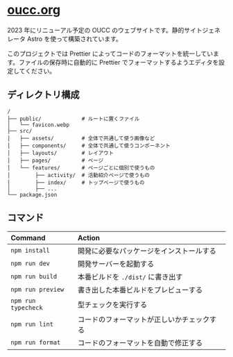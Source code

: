 # [oucc.org](https://oucc.org/)

2023 年にリニューアル予定の OUCC のウェブサイトです。静的サイトジェネレータ Astro を使って構築されています。

このプロジェクトでは Prettier によってコードのフォーマットを統一しています。ファイルの保存時に自動的に Prettier でフォーマットするようエディタを設定してください。

## ディレクトリ構成

```
/
├── public/             # ルートに置くファイル
│   └── favicon.webp
├── src/
│   ├── assets/         # 全体で共通して使う画像など
│   ├── components/     # 全体で共通して使うコンポーネント
│   ├── layouts/        # レイアウト
│   ├── pages/          # ページ
│   └── features/       # ページごとに個別で使うもの
│        ├── activity/  # 活動紹介ページで使うもの
│        ├── index/     # トップページで使うもの
│        ├── ...
└── package.json
```

## コマンド

| Command             | Action                                     |
| :------------------ | :----------------------------------------- |
| `npm install`       | 開発に必要なパッケージをインストールする   |
| `npm run dev`       | 開発サーバーを起動する                     |
| `npm run build`     | 本番ビルドを `./dist/` に書き出す          |
| `npm run preview`   | 書き出した本番ビルドをプレビューする       |
| `npm run typecheck` | 型チェックを実行する                       |
| `npm run lint`      | コードのフォーマットが正しいかチェックする |
| `npm run format`    | コードのフォーマットを自動で修正する       |
